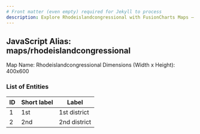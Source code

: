 ```yaml
---
# Front matter (even empty) required for Jekyll to process
description: Explore Rhodeislandcongressional with FusionCharts Maps – Detailed features for seamless integration. Try now & enhance your data visualization today! 
---
```


## JavaScript Alias: maps/rhodeislandcongressional

Map Name: Rhodeislandcongressional
Dimensions (Width x Height): 400x600





### List of Entities

ID | Short label | Label
---|---|---|
1|1st|1st district
2|2nd|2nd district

